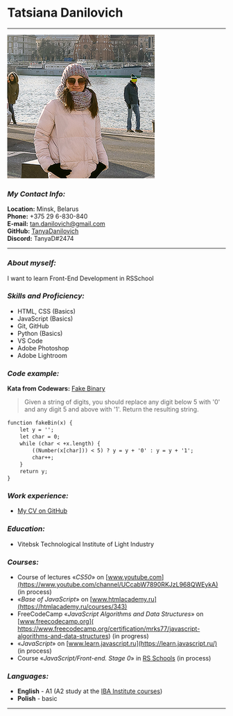 # Tatsiana Danilovich
------------
![myPhoto](/img/myPhoto.jpg)
### _My Contact Info:_

**Location:**   Minsk, Belarus  
**Phone:** +375 29 6-830-840  
**E-mail:** tan.danilovich@gmail.com  
**GitHub:** [TanyaDanilovich](https://github.com/TanyaDanilovich)  
**Discord:** TanyaD#2474  

-------


### _About myself:_

I want to learn Front-End Development in RSSchool

### _Skills and Proficiency:_

  * HTML, CSS (Basics)
  * JavaScript (Basics)
  * Git, GitHub
  * Python (Basics)
  * VS Code
  * Adobe Photoshop
  * Adobe Lightroom

### _Code example:_

**Kata from Codewars:** [Fake Binary](https://www.codewars.com/kata/fake-binary/javascript)
>Given a string of digits, you should replace any digit below 5 with '0' and any digit 5 and above with '1'. 
>Return the resulting string.
```
function fakeBin(x) {
	let y = '';
	let char = 0;
	while (char < +x.length) {
		((Number(x[char])) < 5) ? y = y + '0' : y = y + '1';
		char++;
	}
	return y;
}
```

### _Work experience:_
* [My CV on GitHub](https://github.com/TanyaDanilovich/rsschool-cv/blob/gh-pages/cv.md)

### _Education:_
* Vitebsk Technological Institute of Light Industry

### _Courses:_

* Сourse of lectures «*CS50*» on [www.youtube.com](https://www.youtube.com/channel/UCcabW7890RKJzL968QWEykA) (in process)
* «*Base of JavaScript*» on [www.htmlacademy.ru](https://htmlacademy.ru/courses/343)
* FreeCodeCamp «*JavaScript Algorithms and Data Structures*» on [www.freecodecamp.org]( https://www.freecodecamp.org/certification/mrks77/javascript-algorithms-and-data-structures) (in progress)
* «*JavaScript*» on [www.learn.javascript.ru](https://learn.javascript.ru/) (in process)
* Course «*JavaScript/Front-end. Stage 0*» in [RS Schools](https://rs.school/) (in process)

### _Languages:_

* **English** - A1 (A2 study at the [IBA Institute courses](https://www.instituteiba.by/courses/languages/english/general/general-english/))
*  **Polish** - basic

-----------